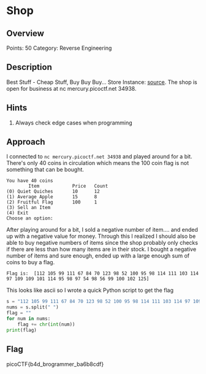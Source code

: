 # Shop

## Overview

Points: 50
Category: Reverse Engineering

## Description

Best Stuff - Cheap Stuff, Buy Buy Buy... Store Instance: [source](./source). The shop is open for business at nc mercury.picoctf.net 34938.

## Hints

1. Always check edge cases when programming

## Approach

I connected to `nc mercury.picoctf.net 34938` and played around for a bit. There's only 40 coins in circulation which means the 100 coin flag is not something that can be bought.

```text
You have 40 coins
        Item            Price   Count
(0) Quiet Quiches       10      12
(1) Average Apple       15      8
(2) Fruitful Flag       100     1
(3) Sell an Item
(4) Exit
Choose an option:
```

After playing around for a bit, I sold a negative number of item.... and ended up with a negative value for money. Through this I realized I should also be able to buy negative numbers of items since the shop probably only checks if there are less than how many items are in their stock. I bought a negative number of items and sure enough, ended up with a large enough sum of coins to buy a flag.

```text
Flag is:  [112 105 99 111 67 84 70 123 98 52 100 95 98 114 111 103 114 97 109 109 101 114 95 98 97 54 98 56 99 100 102 125]
```

This looks like ascii so I wrote a quick Python script to get the flag

```python
s = "112 105 99 111 67 84 70 123 98 52 100 95 98 114 111 103 114 97 109 109 101 114 95 98 97 54 98 56 99 100 102 125"
nums = s.split(" ")
flag = ""
for num in nums:
    flag += chr(int(num))
print(flag)
```

## Flag

picoCTF{b4d_brogrammer_ba6b8cdf}
